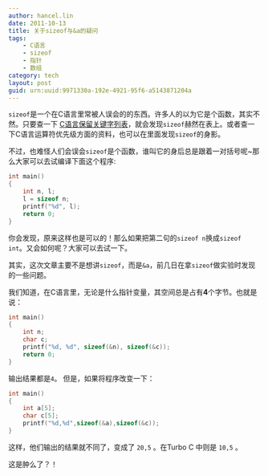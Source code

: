 ```yaml
---
author: hancel.lin
date: 2011-10-13
title: 关于sizeof与&a的疑问
tags: 
    - C语言
    - sizeof
    - 指针
    - 数组
category: tech
layout: post
guid: urn:uuid:9971330a-192e-4921-95f6-a5143871204a
---
```

`sizeof`是一个在C语言里常被人误会的的东西。许多人的以为它是个函数，其实不然。只要查一下 [C语言保留关键字列表](http://zh.wikipedia.org/wiki/C%E8%AF%AD%E8%A8%80#.E4.BF.9D.E7.95.99.E5.85.B3.E9.94.AE.E5.AD.97)，就会发现`sizeof`赫然在表上。或者查一下C语言运算符优先级方面的资料，也可以在里面发现`sizeof`的身影。

不过，也难怪人们会误会`sizeof`是个函数，谁叫它的身后总是跟着一对括号呢~那么大家可以去试编译下面这个程序:

```c
int main()  
{  
    int n, l;  
    l = sizeof n;  
    printf("%d", l);  
    return 0;
}  
```

你会发现，原来这样也是可以的！那么如果把第二句的`sizeof n`换成`sizeof int`。又会如何呢？大家可以去试一下。

其实，这次文章主要不是想讲`sizeof`，而是`&a`，前几日在拿`sizeof`做实验时发现的一些问题。

我们知道，在C语言里，无论是什么指针变量，其空间总是占有**4**个字节。也就是说：
<!--more-->

```c
int main()  
{  
    int n;  
    char c;  
    printf("%d, %d", sizeof(&n), sizeof(&c));  
    return 0;
}  
```
输出结果都是`4`。
但是，如果将程序改变一下：

```c
int main()  
{  
    int a[5];  
    char c[5];  
    printf("%d,%d",sizeof(&a),sizeof(&c));  
}  
```
这样，他们输出的结果就不同了，变成了 `20,5` 。在Turbo C 中则是 `10,5` 。

这是肿么了？！
